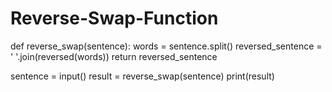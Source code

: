 # Reverse-Swap-Function

def reverse_swap(sentence):
    words = sentence.split()
    reversed_sentence = ' '.join(reversed(words))
    return reversed_sentence

sentence = input()
result = reverse_swap(sentence)
print(result)



